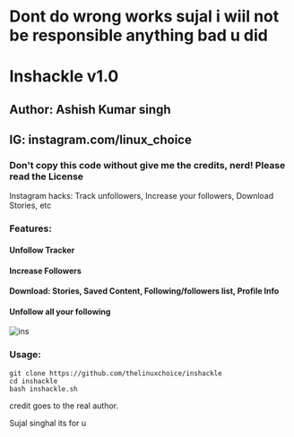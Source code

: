 # Dont do wrong works sujal i wiil not be responsible anything bad u did

# Inshackle v1.0
## Author: Ashish Kumar singh
## IG: instagram.com/linux_choice
### Don't copy this code without give me the credits, nerd! Please read the License 

Instagram hacks: Track unfollowers, Increase your followers, Download Stories, etc

### Features:
#### Unfollow Tracker
#### Increase Followers
#### Download: Stories, Saved Content, Following/followers list, Profile Info
#### Unfollow all your following

![ins](https://user-images.githubusercontent.com/34893261/53686880-d50f6000-3d0b-11e9-8c42-cab1ad30b24e.png)

### Usage:
```
git clone https://github.com/thelinuxchoice/inshackle
cd inshackle
bash inshackle.sh
```



credit goes to the real author.

Sujal singhal its for u
